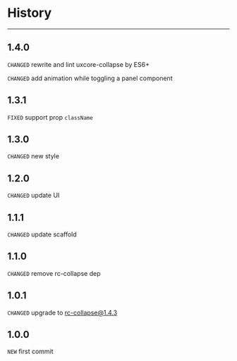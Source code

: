 # History

---
## 1.4.0
`CHANGED` rewrite and lint uxcore-collapse by ES6+

`CHANGED` add animation while toggling a panel component


## 1.3.1

`FIXED` support prop `className`

## 1.3.0

`CHANGED` new style

## 1.2.0

`CHANGED` update UI

## 1.1.1
`CHANGED` update scaffold

## 1.1.0
`CHANGED` remove rc-collapse dep

## 1.0.1
`CHANGED` upgrade to rc-collapse@1.4.3

## 1.0.0
`NEW` first commit
